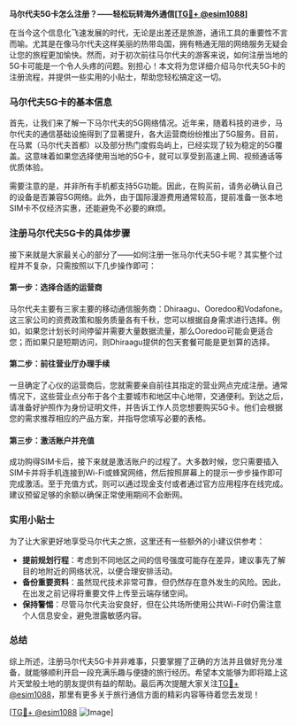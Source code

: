 **马尔代夫5G卡怎么注册？——轻松玩转海外通信[[TG💪+ @esim1088](https://t.me/s/esim1088)]**

在当今这个信息化飞速发展的时代，无论是出差还是旅游，通讯工具的重要性不言而喻。尤其是在像马尔代夫这样美丽的热带岛国，拥有畅通无阻的网络服务无疑会让您的旅程更加愉快。然而，对于初次前往马尔代夫的游客来说，如何注册当地的5G卡可能是一个令人头疼的问题。别担心！本文将为您详细介绍马尔代夫5G卡的注册流程，并提供一些实用的小贴士，帮助您轻松搞定这一切。

### 马尔代夫5G卡的基本信息

首先，让我们来了解一下马尔代夫的5G网络情况。近年来，随着科技的进步，马尔代夫的通信基础设施得到了显著提升，各大运营商纷纷推出了5G服务。目前，在马累（马尔代夫首都）以及部分热门度假岛屿上，已经实现了较为稳定的5G覆盖。这意味着如果您选择使用当地的5G卡，就可以享受到高速上网、视频通话等优质体验。

需要注意的是，并非所有手机都支持5G功能。因此，在购买前，请务必确认自己的设备是否兼容5G网络。此外，由于国际漫游费用通常较高，提前准备一张本地SIM卡不仅经济实惠，还能避免不必要的麻烦。

### 注册马尔代夫5G卡的具体步骤

接下来就是大家最关心的部分了——如何注册一张马尔代夫5G卡呢？其实整个过程并不复杂，只需按照以下几步操作即可：

#### 第一步：选择合适的运营商
马尔代夫主要有三家主要的移动通信服务商：Dhiraagu、Ooredoo和Vodafone。这三家公司的资费政策和服务质量各有千秋，您可以根据自身需求进行选择。例如，如果您计划长时间停留并需要大量数据流量，那么Ooredoo可能会更适合您；而如果只是短期访问，则Dhiraagu提供的包天套餐可能是更划算的选择。

#### 第二步：前往营业厅办理手续
一旦确定了心仪的运营商后，您就需要亲自前往其指定的营业网点完成注册。通常情况下，这些营业点分布于各个主要城市和地区中心地带，交通便利。到达之后，请准备好护照作为身份证明文件，并告诉工作人员您想要购买5G卡。他们会根据您的需求推荐相应的产品方案，并指导您填写必要的表格。

#### 第三步：激活账户并充值
成功购得SIM卡后，接下来就是激活账户的过程了。大多数时候，您只需要插入SIM卡并将手机连接到Wi-Fi或蜂窝网络，然后按照屏幕上的提示一步步操作即可完成激活。至于充值方式，则可以通过现金支付或者通过官方应用程序在线完成。建议预留足够的余额以确保正常使用期间不会断网。

### 实用小贴士

为了让大家更好地享受马尔代夫之旅，这里还有一些额外的小建议供参考：

- **提前规划行程**：考虑到不同地区之间的信号强度可能存在差异，建议事先了解目的地附近的网络状况，以便合理安排活动。
- **备份重要资料**：虽然现代技术非常可靠，但仍然存在意外发生的风险。因此，在出发之前记得将重要文件上传至云端存储空间。
- **保持警惕**：尽管马尔代夫治安良好，但在公共场所使用公共Wi-Fi时仍需注意个人信息安全，避免泄露敏感内容。

### 总结

综上所述，注册马尔代夫5G卡并非难事，只要掌握了正确的方法并且做好充分准备，就能够顺利开启一段充满乐趣与便捷的旅行经历。希望本文能够为即将踏上这片天堂般土地的朋友提供有益的帮助。最后再次提醒大家关注[TG💪+ @esim1088](https://t.me/s/esim1088)，那里有更多关于旅行通信方面的精彩内容等待着您去发现！

[[TG💪+ @esim1088](https://t.me/s/esim1088) ![Image](https://i.postimg.cc/4NQfJmqS/Snipaste-2025-05-13-00-14-12.png)]